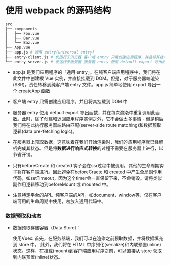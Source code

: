 # 使用 webpack 的源码结构
```sh
src
├── components
│   ├── Foo.vue
│   ├── Bar.vue
│   └── Baz.vue
├── App.vue
├── app.js # 通用 entry(universal entry)
├── entry-client.js # 仅运行于浏览器 客户端 entry 只需创建应用程序，并且将其挂载到 DOM 中
└── entry-server.js # 仅运行于服务器 服务器 entry 使用 default export 导出函数，并在每次渲染中重复调用此函数。此时，除了创建和返回应用程序实例之外，它不会做太多事情 - 但是稍后我们将在此执行服务器端路由匹配 (server-side route matching) 和数据预取逻辑 (data pre-fetching logic)。
```

- app.js 是我们应用程序的「通用 entry」。在纯客户端应用程序中，我们将在此文件中创建根 Vue 实例，并直接挂载到 DOM。但是，对于服务器端渲染(SSR)，责任转移到纯客户端 entry 文件。app.js 简单地使用 export 导出一个 createApp 函数

- 客户端 entry 只需创建应用程序，并且将其挂载到 DOM 中

- 服务器 entry 使用 default export 导出函数，并在每次渲染中重复调用此函数。此时，除了创建和返回应用程序实例之外，它不会做太多事情 - 但是稍后我们将在此执行服务器端路由匹配(server-side route matching)和数据预取逻辑(data pre-fetching logic)。

- 在服务器上预取数据，这意味着在我们开始渲染时，我们的应用程序就已经解析完成其状态。但是将**数据进行响应式转换**的过程不需要在服务器上进行，以节省开销。
- 只有beforeCreate 和 created 钩子会在ssr过程中被调用。其他的生命周期钩子将在客户端进行。因此避免在beforeCraete 和 created 中产生全局副作用代码，如setTimeout，因为这个timer会一直保留下来，不会销毁。请将类似副作用逻辑移动到beforeMount 或 mounted 中。
- 注意特定平台的API。纯客户端的API，如document，window等，仅在客户端可用的生命周期中使用，勿放入通用代码中。

### 数据预取和动态
- 数据预取存储容器（Data Store）：
    
    使用Vuex:
    首先，在服务器端，我们可以在渲染之前预取数据，并将数据填充到 store 中。
    此外，我们将在 HTML 中序列化(serialize)和内联预置(inline)状态。这样，在挂载(mount)到客户端应用程序之前，可以直接从 store 获取到内联预置(inline)状态。
    